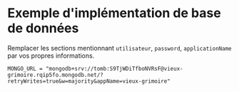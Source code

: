 # Exemple d'implémentation de base de données

Remplacer les sections mentionnant `utilisateur`, `password`, `applicationName` par vos propres informations.

```plaintext
MONGO_URL = "mongodb+srv://tomb:S9TjWDiTfboNVRsF@vieux-grimoire.rqip5fo.mongodb.net/?retryWrites=true&w=majority&appName=vieux-grimoire"
